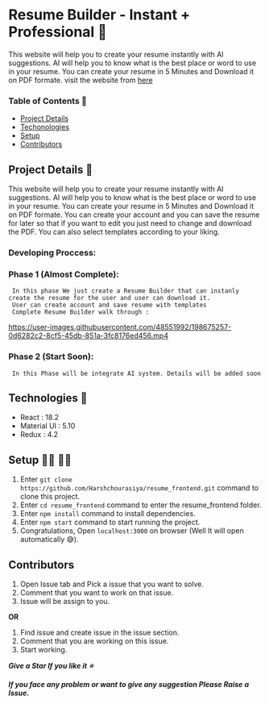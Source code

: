 # Resume Builder - Instant + Professional 📄
This website will help you to create your resume instantly with AI suggestions. AI will help you to know what is the best place or word to use in your resume. You can create your resume in 5 Minutes and Download it on PDF formate.
visit the website from [here](https://resumebuilderreactjs.netlify.app/)

### Table of Contents 📝

- [Project Details](https://github.com/Harshchourasiya/resume_frontend#project-details)
- [Techonologies](https://github.com/Harshchourasiya/resume_frontend#technologies)
- [Setup](https://github.com/Harshchourasiya/resume_frontend#setup)
- [Contributors](https://github.com/Harshchourasiya/resume_frontend#contributors)

## Project Details 📔

This website will help you to create your resume instantly with AI suggestions. AI will help you to know what is the best place or word to use in your resume. You can create your resume in 5 Minutes and Download it on PDF formate. You can create your account and you can save the resume for later so that if you want to edit you just need to change and download the PDF. You can also select templates according to your liking.

### Developing Proccess:

### Phase 1 (Almost Complete):
     In this phase We just create a Resume Builder that can instanly create the resume for the user and user can download it. 
     User can create account and save resume with templates
     Complete Resume Builder walk through :
     

https://user-images.githubusercontent.com/48551992/198675257-0d6282c2-8cf5-45db-851a-3fc8176ed456.mp4



### Phase 2 (Start Soon):
     In this Phase will be integrate AI system. Details will be added soon

## Technologies 📝

- React : 18.2 
- Material UI : 5.10
- Redux : 4.2

## Setup 👨‍💻 👩‍💻

1. Enter ```git clone https://github.com/Harshchourasiya/resume_frontend.git``` command to clone this project.
2. Enter ```cd resume_frontend``` command to enter the resume_frontend folder.
3. Enter ```npm install``` command to install dependencies.
4. Enter ```npm start``` command to start running the project.
5. Congratulations, Open ```localhost:3000``` on browser (Well It will open automatically 😅).

## Contributors 

1. Open Issue tab and Pick a issue that you want to solve.
2. Comment that you want to work on that issue.
3. Issue will be assign to you.

**OR**

1. Find issue and create issue in the issue section.
2. Comment that you are working on this issue.
3. Start working.

***Give a Star If you like it ⭐***

***If you face any problem or want to give any suggestion Please Raise a Issue.***
